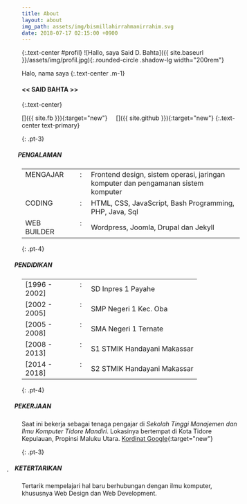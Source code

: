 ```yaml
---
title: About
layout: about
img_path: assets/img/bismillahirrahmanirrahim.svg
date: 2018-07-17 02:15:00 +0900
---
```

{:.text-center #profil}
![Hallo, saya Said D. Bahta]({{ site.baseurl }}/assets/img/profil.jpg){:.rounded-circle .shadow-lg width="200rem"}

Halo, nama saya
{:.text-center .m-1}
#### << SAID BAHTA >>
{:.text-center}

[<i class="fa fa-facebook-official fa-2x" aria-hidden="true"></i>]({{ site.fb }}){:target="new"} &nbsp; [<i class="fa fa-envelope fa-2x" aria-hidden="true" ></i>](mailto:{{site.email}}) &nbsp; [<i class="fa fa-github-square fa-2x" aria-hidden="true"></i>]({{ site.github }}){:target="new"}
{:.text-center text-primary}

<style>
#pengalaman::before {
	font-family: "FontAwesome";
	font-weight: 900;
	content: "\f046";
	margin-left: -34px;
	padding-right: 14px;
	align-content: center;
}
#pendidikan::before {
	font-family: "FontAwesome";
	font-weight: 900;
	content: "\f19d";
	margin-left: -38px;
	padding-right: 10px;
}
#pekerjaan::before {
	font-family: "FontAwesome";
	font-weight: 900;
	content: "\f2b5";
	margin-left: -38px;
	padding-right: 10px;
}
#ketertarikan::before {
	font-family: "FontAwesome";
	font-weight: 900;
	content: "\f004";
	margin-left: -35px;
	padding-right: 14px;
}
</style>

{: .pt-3}
##### PENGALAMAN 
<table>
	<tr>
		<td valign="top" width="105px">MENGAJAR </td>
		<td valign="top" width="15px" align="center">:</td>
		<td>Frontend design, sistem operasi, jaringan komputer dan pengamanan sistem komputer</td>
	</tr>
	<tr>
		<td valign="top">CODING </td>
		<td valign="top" align="center">:</td>
		<td>HTML, CSS, JavaScript, Bash Programming, PHP, Java, Sql</td>
	</tr>
	<tr>
		<td valign="top">WEB BUILDER </td>
		<td valign="top" align="center">:</td>
		<td>Wordpress, Joomla, Drupal dan Jekyll</td>
	</tr>
</table>

{: .pt-4}
##### PENDIDIKAN
<table>
		<tr>
			<td valign="top" width="105px">[1996 - 2002]</td>
			<td valign="top" width="15px" align="center">:</td>
			<td>SD Inpres 1 Payahe</td>
		</tr>
			<tr>
				<td valign="top">[2002 - 2005]</td>
				<td valign="top" align="center">:</td>
				<td>SMP Negeri 1 Kec. Oba</td>
			</tr>
			<tr>
				<td valign="top">[2005 - 2008]</td>
				<td valign="top" align="center">:</td>
				<td>SMA Negeri 1 Ternate</td>
			</tr>
			<tr>
					<td valign="top">[2008 - 2013]</td>
					<td valign="top" align="center">:</td>
					<td>S1 STMIK Handayani Makassar</td>
			</tr>
			<tr>
					<td valign="top">[2014 - 2018]</td>
					<td valign="top" align="center">:</td>
					<td>S2 STMIK Handayani Makassar</td>
			</tr>
	</table>

{: .pt-4}
##### PEKERJAAN
Saat ini bekerja sebagai tenaga pengajar di _Sekolah Tinggi Manajemen dan Ilmu Komputer Tidore Mandiri_. Lokasinya bertempat di Kota Tidore Kepulauan, Propinsi Maluku Utara. [Kordinat Google](){:target="new"} 

{: .pt-3}
##### KETERTARIKAN
Tertarik mempelajari hal baru berhubungan dengan ilmu komputer, khususnya Web Design dan Web Development.